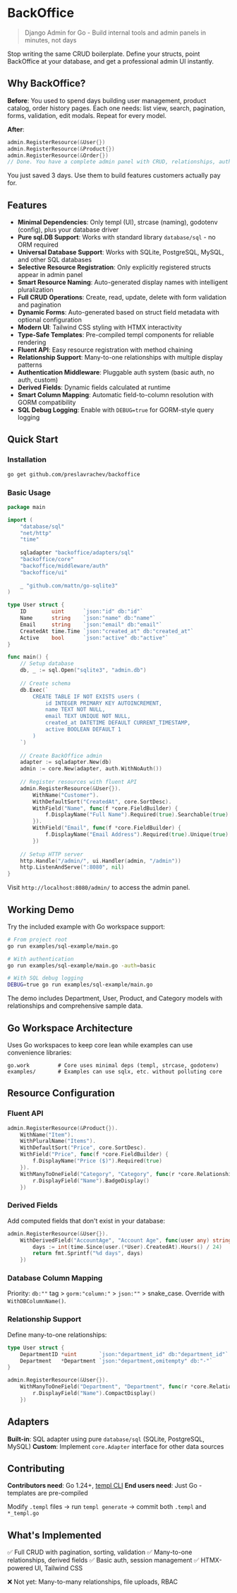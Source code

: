 # BackOffice

> Django Admin for Go - Build internal tools and admin panels in minutes, not days

Stop writing the same CRUD boilerplate. Define your structs, point BackOffice at your database, and get a professional admin UI instantly.

## Why BackOffice?

**Before**: You used to spend days building user management, product catalog, order history pages. Each one needs: list view, search, pagination, forms, validation, edit modals. Repeat for every model.

**After**:
```go
admin.RegisterResource(&User{})
admin.RegisterResource(&Product{})
admin.RegisterResource(&Order{})
// Done. You have a complete admin panel with CRUD, relationships, auth.
```

You just saved 3 days. Use them to build features customers actually pay for.

## Features

- **Minimal Dependencies**: Only templ (UI), strcase (naming), godotenv (config), plus your database driver
- **Pure sql.DB Support**: Works with standard library `database/sql` - no ORM required
- **Universal Database Support**: Works with SQLite, PostgreSQL, MySQL, and other SQL databases
- **Selective Resource Registration**: Only explicitly registered structs appear in admin panel
- **Smart Resource Naming**: Auto-generated display names with intelligent pluralization
- **Full CRUD Operations**: Create, read, update, delete with form validation and pagination
- **Dynamic Forms**: Auto-generated based on struct field metadata with optional configuration
- **Modern UI**: Tailwind CSS styling with HTMX interactivity
- **Type-Safe Templates**: Pre-compiled templ components for reliable rendering
- **Fluent API**: Easy resource registration with method chaining
- **Relationship Support**: Many-to-one relationships with multiple display patterns
- **Authentication Middleware**: Pluggable auth system (basic auth, no auth, custom)
- **Derived Fields**: Dynamic fields calculated at runtime
- **Smart Column Mapping**: Automatic field-to-column resolution with GORM compatibility
- **SQL Debug Logging**: Enable with `DEBUG=true` for GORM-style query logging

## Quick Start

### Installation

```bash
go get github.com/preslavrachev/backoffice
```

### Basic Usage

```go
package main

import (
    "database/sql"
    "net/http"
    "time"
    
    sqladapter "backoffice/adapters/sql"
    "backoffice/core"
    "backoffice/middleware/auth"
    "backoffice/ui"
    
    _ "github.com/mattn/go-sqlite3"
)

type User struct {
    ID        uint      `json:"id" db:"id"`
    Name      string    `json:"name" db:"name"`
    Email     string    `json:"email" db:"email"`
    CreatedAt time.Time `json:"created_at" db:"created_at"`
    Active    bool      `json:"active" db:"active"`
}

func main() {
    // Setup database
    db, _ := sql.Open("sqlite3", "admin.db")
    
    // Create schema
    db.Exec(`
        CREATE TABLE IF NOT EXISTS users (
            id INTEGER PRIMARY KEY AUTOINCREMENT,
            name TEXT NOT NULL,
            email TEXT UNIQUE NOT NULL,
            created_at DATETIME DEFAULT CURRENT_TIMESTAMP,
            active BOOLEAN DEFAULT 1
        )
    `)
    
    // Create BackOffice admin
    adapter := sqladapter.New(db)
    admin := core.New(adapter, auth.WithNoAuth())
    
    // Register resources with fluent API
    admin.RegisterResource(&User{}).
        WithName("Customer").
        WithDefaultSort("CreatedAt", core.SortDesc).
        WithField("Name", func(f *core.FieldBuilder) {
            f.DisplayName("Full Name").Required(true).Searchable(true)
        }).
        WithField("Email", func(f *core.FieldBuilder) {
            f.DisplayName("Email Address").Required(true).Unique(true)
        })
    
    // Setup HTTP server
    http.Handle("/admin/", ui.Handler(admin, "/admin"))
    http.ListenAndServe(":8080", nil)
}
```

Visit `http://localhost:8080/admin/` to access the admin panel.

## Working Demo

Try the included example with Go workspace support:

```bash
# From project root
go run examples/sql-example/main.go

# With authentication
go run examples/sql-example/main.go -auth=basic

# With SQL debug logging
DEBUG=true go run examples/sql-example/main.go
```

The demo includes Department, User, Product, and Category models with relationships and comprehensive sample data.

## Go Workspace Architecture

Uses Go workspaces to keep core lean while examples can use convenience libraries:
```
go.work         # Core uses minimal deps (templ, strcase, godotenv)
examples/       # Examples can use sqlx, etc. without polluting core
```

## Resource Configuration

### Fluent API

```go
admin.RegisterResource(&Product{}).
    WithName("Item").
    WithPluralName("Items").
    WithDefaultSort("Price", core.SortDesc).
    WithField("Price", func(f *core.FieldBuilder) {
        f.DisplayName("Price ($)").Required(true)
    }).
    WithManyToOneField("Category", "Category", func(r *core.RelationshipBuilder) {
        r.DisplayField("Name").BadgeDisplay()
    })
```

### Derived Fields

Add computed fields that don't exist in your database:
```go
admin.RegisterResource(&User{}).
    WithDerivedField("AccountAge", "Account Age", func(user any) string {
        days := int(time.Since(user.(*User).CreatedAt).Hours() / 24)
        return fmt.Sprintf("%d days", days)
    })
```

### Database Column Mapping

Priority: `db:""` tag > `gorm:"column:"` > `json:""` > snake_case. Override with `WithDBColumnName()`.

### Relationship Support

Define many-to-one relationships:

```go
type User struct {
    DepartmentID *uint       `json:"department_id" db:"department_id"`
    Department   *Department `json:"department,omitempty" db:"-"`
}

admin.RegisterResource(&User{}).
    WithManyToOneField("Department", "Department", func(r *core.RelationshipBuilder) {
        r.DisplayField("Name").CompactDisplay()
    })
```

## Adapters

**Built-in**: SQL adapter using pure `database/sql` (SQLite, PostgreSQL, MySQL)
**Custom**: Implement `core.Adapter` interface for other data sources

## Contributing

**Contributors need**: Go 1.24+, [templ CLI](https://templ.guide/)
**End users need**: Just Go - templates are pre-compiled

Modify `.templ` files → run `templ generate` → commit both `.templ` and `*_templ.go`

## What's Implemented

✅ Full CRUD with pagination, sorting, validation
✅ Many-to-one relationships, derived fields
✅ Basic auth, session management
✅ HTMX-powered UI, Tailwind CSS

❌ Not yet: Many-to-many relationships, file uploads, RBAC